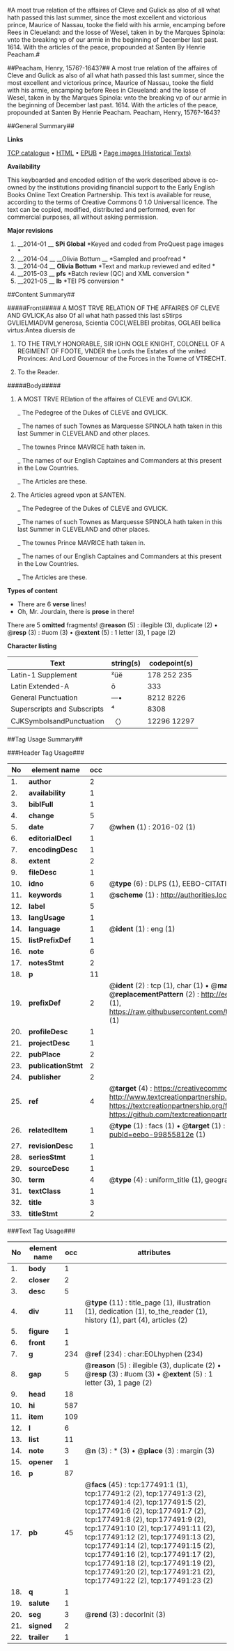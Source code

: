 #A most true relation of the affaires of Cleve and Gulick as also of all what hath passed this last summer, since the most excellent and victorious prince, Maurice of Nassau, tooke the field with his armie, encamping before Rees in Cleueland: and the losse of Wesel, taken in by the Marques Spinola: vnto the breaking vp of our armie in the beginning of December last past. 1614. With the articles of the peace, propounded at Santen By Henrie Peacham.#

##Peacham, Henry, 1576?-1643?##
A most true relation of the affaires of Cleve and Gulick as also of all what hath passed this last summer, since the most excellent and victorious prince, Maurice of Nassau, tooke the field with his armie, encamping before Rees in Cleueland: and the losse of Wesel, taken in by the Marques Spinola: vnto the breaking vp of our armie in the beginning of December last past. 1614. With the articles of the peace, propounded at Santen By Henrie Peacham.
Peacham, Henry, 1576?-1643?

##General Summary##

**Links**

[TCP catalogue](http://www.ota.ox.ac.uk/tcp/)  • 
[HTML](http://tei.it.ox.ac.uk/tcp/Texts-HTML/free/B15/B15207.html)  • 
[EPUB](http://tei.it.ox.ac.uk/tcp/Texts-EPUB/free/B15/B15207.epub) • 
[Page images (Historical Texts)](https://historicaltexts.jisc.ac.uk/eebo-99855812e)

**Availability**

This keyboarded and encoded edition of the work described above is co-owned by the
    institutions providing financial support to the Early English Books Online Text Creation
    Partnership. This text is available for reuse, according to the terms of  Creative Commons 0 1.0 Universal
    licence. The text can be copied, modified, distributed and performed, even for commercial
    purposes, all without asking permission.

**Major revisions**

1. __2014-01 __ __SPi Global__ *Keyed and coded from ProQuest page images *
1. __2014-04 __ __Olivia Bottum __ *Sampled and proofread *
1. __2014-04 __ __Olivia Bottum__ *Text and markup reviewed and edited *
1. __2015-03 __ __pfs__ *Batch review (QC) and XML conversion *
1. __2021-05 __ __lb__ *TEI P5 conversion *

##Content Summary##

#####Front#####
A MOST TRVE RELATION OF THE AFFAIRES OF CLEVE AND GVLICK,As also Of all what hath passed this last sStirps GVLIELMIADVM generosa, Scientia COCI,WELBEI probitas, OGLAEI bellica virtus:Antea diuersis de
1. TO THE TRVLY HONORABLE, SIR IOHN OGLE KNIGHT, COLONELL OF A REGIMENT OF FOOTE, VNDER the Lords the Estates of the vnited Provinces: And Lord Gouernour of the Forces in the Towne of VTRECHT.

1. To the Reader.

#####Body#####

1. A MOST TRVE RElation of the affaires of CLEVE and GVLICK.

    _ The Pedegree of the Dukes of CLEVE and GVLICK.

    _ The names of such Townes as Marquesse SPINOLA hath taken in this last Summer in CLEVELAND and other places.

    _ The townes Prince MAVRICE hath taken in.

    _ The names of our English Captaines and Commanders at this present in the Low Countries.

    _ The Articles are these.

1. The Articles agreed vpon at SANTEN.

    _ The Pedegree of the Dukes of CLEVE and GVLICK.

    _ The names of such Townes as Marquesse SPINOLA hath taken in this last Summer in CLEVELAND and other places.

    _ The townes Prince MAVRICE hath taken in.

    _ The names of our English Captaines and Commanders at this present in the Low Countries.

    _ The Articles are these.

**Types of content**

  * There are 6 **verse** lines!
  * Oh, Mr. Jourdain, there is **prose** in there!

There are 5 **omitted** fragments! 
 @__reason__ (5) : illegible (3), duplicate (2)  •  @__resp__ (3) : #uom (3)  •  @__extent__ (5) : 1 letter (3), 1 page (2)

**Character listing**


|Text|string(s)|codepoint(s)|
|---|---|---|
|Latin-1 Supplement|²üë|178 252 235|
|Latin Extended-A|ō|333|
|General Punctuation|—•|8212 8226|
|Superscripts             and Subscripts|⁴|8308|
|CJKSymbolsandPunctuation|〈〉|12296 12297|

##Tag Usage Summary##

###Header Tag Usage###

|No|element name|occ|attributes|
|---|---|---|---|
|1.|__author__|2||
|2.|__availability__|1||
|3.|__biblFull__|1||
|4.|__change__|5||
|5.|__date__|7| @__when__ (1) : 2016-02 (1)|
|6.|__editorialDecl__|1||
|7.|__encodingDesc__|1||
|8.|__extent__|2||
|9.|__fileDesc__|1||
|10.|__idno__|6| @__type__ (6) : DLPS (1), EEBO-CITATION (1), VID (1), EEBO-PROQUEST (1), STC (2)|
|11.|__keywords__|1| @__scheme__ (1) : http://authorities.loc.gov/ (1)|
|12.|__label__|5||
|13.|__langUsage__|1||
|14.|__language__|1| @__ident__ (1) : eng (1)|
|15.|__listPrefixDef__|1||
|16.|__note__|6||
|17.|__notesStmt__|2||
|18.|__p__|11||
|19.|__prefixDef__|2| @__ident__ (2) : tcp (1), char (1)  •  @__matchPattern__ (2) : ([0-9\-]+):([0-9IVX]+) (1), (.+) (1)  •  @__replacementPattern__ (2) : http://eebo.chadwyck.com/downloadtiff?vid=$1&page=$2 (1), https://raw.githubusercontent.com/textcreationpartnership/Texts/master/tcpchars.xml#$1 (1)|
|20.|__profileDesc__|1||
|21.|__projectDesc__|1||
|22.|__pubPlace__|2||
|23.|__publicationStmt__|2||
|24.|__publisher__|2||
|25.|__ref__|4| @__target__ (4) : https://creativecommons.org/publicdomain/zero/1.0/ (1), http://www.textcreationpartnership.org/docs/. (1), https://textcreationpartnership.org/faq/#faq05 (1), https://github.com/textcreationpartnership (1)|
|26.|__relatedItem__|1| @__type__ (1) : facs (1)  •  @__target__ (1) : https://data.historicaltexts.jisc.ac.uk/view?pubId=eebo-99855812e (1)|
|27.|__revisionDesc__|1||
|28.|__seriesStmt__|1||
|29.|__sourceDesc__|1||
|30.|__term__|4| @__type__ (4) : uniform_title (1), geographic_name (3)|
|31.|__textClass__|1||
|32.|__title__|3||
|33.|__titleStmt__|2||


###Text Tag Usage###

|No|element name|occ|attributes|
|---|---|---|---|
|1.|__body__|1||
|2.|__closer__|2||
|3.|__desc__|5||
|4.|__div__|11| @__type__ (11) : title_page (1), illustration (1), dedication (1), to_the_reader (1), history (1), part (4), articles (2)|
|5.|__figure__|1||
|6.|__front__|1||
|7.|__g__|234| @__ref__ (234) : char:EOLhyphen (234)|
|8.|__gap__|5| @__reason__ (5) : illegible (3), duplicate (2)  •  @__resp__ (3) : #uom (3)  •  @__extent__ (5) : 1 letter (3), 1 page (2)|
|9.|__head__|18||
|10.|__hi__|587||
|11.|__item__|109||
|12.|__l__|6||
|13.|__list__|11||
|14.|__note__|3| @__n__ (3) : * (3)  •  @__place__ (3) : margin (3)|
|15.|__opener__|1||
|16.|__p__|87||
|17.|__pb__|45| @__facs__ (45) : tcp:177491:1 (1), tcp:177491:2 (2), tcp:177491:3 (2), tcp:177491:4 (2), tcp:177491:5 (2), tcp:177491:6 (2), tcp:177491:7 (2), tcp:177491:8 (2), tcp:177491:9 (2), tcp:177491:10 (2), tcp:177491:11 (2), tcp:177491:12 (2), tcp:177491:13 (2), tcp:177491:14 (2), tcp:177491:15 (2), tcp:177491:16 (2), tcp:177491:17 (2), tcp:177491:18 (2), tcp:177491:19 (2), tcp:177491:20 (2), tcp:177491:21 (2), tcp:177491:22 (2), tcp:177491:23 (2)|
|18.|__q__|1||
|19.|__salute__|1||
|20.|__seg__|3| @__rend__ (3) : decorInit (3)|
|21.|__signed__|2||
|22.|__trailer__|1||
